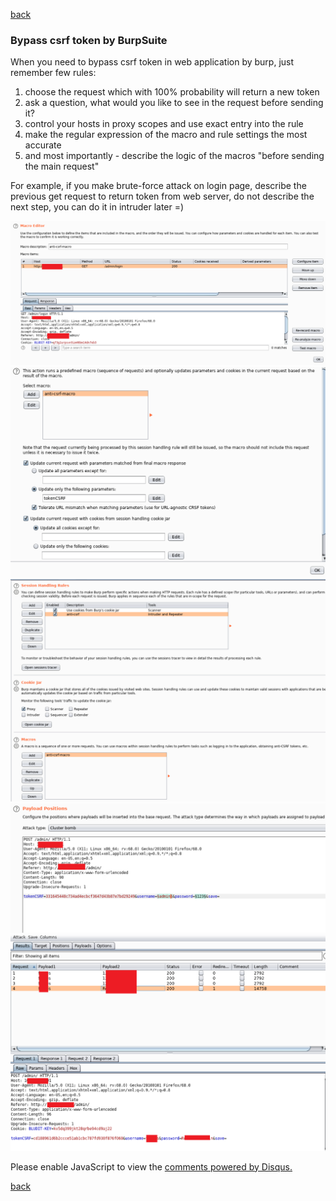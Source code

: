 [back](/)

### Bypass csrf token by BurpSuite

When you need to bypass csrf token in web application by burp, just remember few rules:

1. choose the request which with 100% probability will return a new token
2. ask a question, what would you like to see in the request before sending it?
3. control your hosts in proxy scopes and use exact entry into the rule
4. make the regular expression of the macro and rule settings the most accurate
5. and most importantly - describe the logic of the macros "before sending the main request"

For example, if you make brute-force attack on login page, describe the previous get request to return token from web server, do not describe the next step, you can do it in intruder later =) 

![Image](/img/anti-csrf-burp/1.png)
![Image](/img/anti-csrf-burp/2.png)
![Image](/img/anti-csrf-burp/3.png)
![Image](/img/anti-csrf-burp/4.png)
![Image](/img/anti-csrf-burp/6.png)


<div id="disqus_thread"></div>
<script>
(function() { // DON'T EDIT BELOW THIS LINE
var d = document, s = d.createElement('script');
s.src = 'https://hackitfaster-hopto-org.disqus.com/embed.js';
s.setAttribute('data-timestamp', +new Date());
(d.head || d.body).appendChild(s);
})();
</script>
<noscript>Please enable JavaScript to view the <a href="https://disqus.com/?ref_noscript">comments powered by Disqus.</a></noscript>

[back](/)